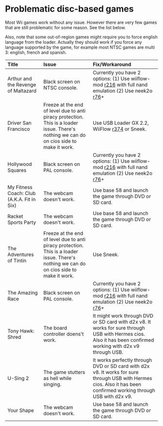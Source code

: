 # Problematic disc-based games #

Most Wii games work without any issue. However there are very few games that are still problematic for some reason. See the list below.

Also, note that some out-of-region games might require you to force english language from the loader. Actually they should work if you force any language supported by the game, for example most NTSC games are multi 3: english, french and spanish.

| **Title** | **Issue** | **Fix/Workaround** |
|:----------|:----------|:-------------------|
| Arthur and the Revenge of Maltazard | Black screen on NTSC console. | Currently you have 2 options: (1) Use wiiflow-mod [r216](https://code.google.com/p/d2x-cios/source/detail?r=216) with full nand emulation (2) Use neek2o [r76](https://code.google.com/p/d2x-cios/source/detail?r=76)+ |
| Driver San Francisco | Freeze at the end of level due to anti piracy protection. This is a loader issue. There's nothing we can do on cios side to make it work. | Use USB Loader GX 2.2, WiiFlow [r374](https://code.google.com/p/d2x-cios/source/detail?r=374) or Sneek. |
| Hollywood Squares | Black screen on PAL console. |  Currently you have 2 options: (1) Use wiiflow-mod [r216](https://code.google.com/p/d2x-cios/source/detail?r=216) with full nand emulation (2) Use neek2o [r76](https://code.google.com/p/d2x-cios/source/detail?r=76)+ |
| My Fitness Coach: Club (A.K.A. Fit in Six) | The webcam doesn't work. | Use base 58 and launch the game through DVD or SD card. |
| Racket Sports Party | The webcam doesn't work. | Use base 58 and launch the game through DVD or SD card. |
| The Adventures of Tintin | Freeze at the end of level due to anti piracy protection. This is a loader issue. There's nothing we can do on cios side to make it work. | Use Sneek. |
| The Amazing Race | Black screen on PAL console. | Currently you have 2 options: (1) Use wiiflow-mod [r216](https://code.google.com/p/d2x-cios/source/detail?r=216) with full nand emulation (2) Use neek2o [r76](https://code.google.com/p/d2x-cios/source/detail?r=76)+ |
| Tony Hawk: Shred | The board controller doens't work. | It might work through DVD or SD card with d2x v8. It works for sure through USB with Hermes cios. Also it has been confirmed working with d2x v9 through USB. |
| U-Sing 2 | The game stutters as hell while singing. | It works perfectly through DVD or SD card with d2x v8. It works for sure through USB with Hermes cios. Also it has been confirmed working through USB with d2x v9. |
| Your Shape | The webcam doesn't work. | Use base 58 and launch the game through DVD or SD card. |